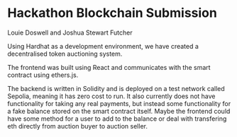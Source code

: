 # Hackathon Blockchain Submission
Louie Doswell and Joshua Stewart Futcher

Using Hardhat as a development environment, we have created a decentralised token auctioning system.

The frontend was built using React and communicates with the smart contract using ethers.js.

The backend is written in Solidity and is deployed on a test network called Sepolia, meaning it has zero cost to run.
It also currently does not have functionality for taking any real payments, but instead some functionality for a fake balance stored on the smart contract itself.
Maybe the frontend could have some method for a user to add to the balance or deal with transfering eth directly from auction buyer to auction seller.
